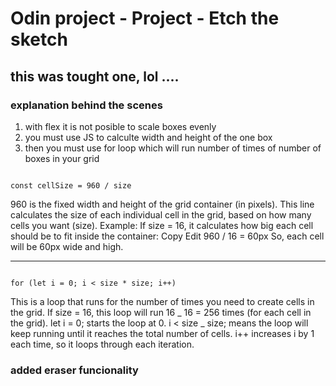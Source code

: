 # Odin project - Project - Etch the sketch

## this was tought one, lol ....

### explanation behind the scenes

1. with flex it is not posible to scale boxes evenly
2. you must use JS to calculte width and height of the one box
3. then you must use for loop which will run number of times of number of boxes in your grid

<code>
const cellSize = 960 / size</code>

960 is the fixed width and height of the grid container (in pixels).
This line calculates the size of each individual cell in the grid, based on how many cells you want (size).
Example: If size = 16, it calculates how big each cell should be to fit inside the container:
Copy
Edit
960 / 16 = 60px
So, each cell will be 60px wide and high.

<hr />

<code>
for (let i = 0; i < size * size; i++)</code>

This is a loop that runs for the number of times you need to create cells in the grid.
If size = 16, this loop will run 16 _ 16 = 256 times (for each cell in the grid).
let i = 0; starts the loop at 0.
i < size _ size; means the loop will keep running until it reaches the total number of cells.
i++ increases i by 1 each time, so it loops through each iteration.

### added eraser funcionality
